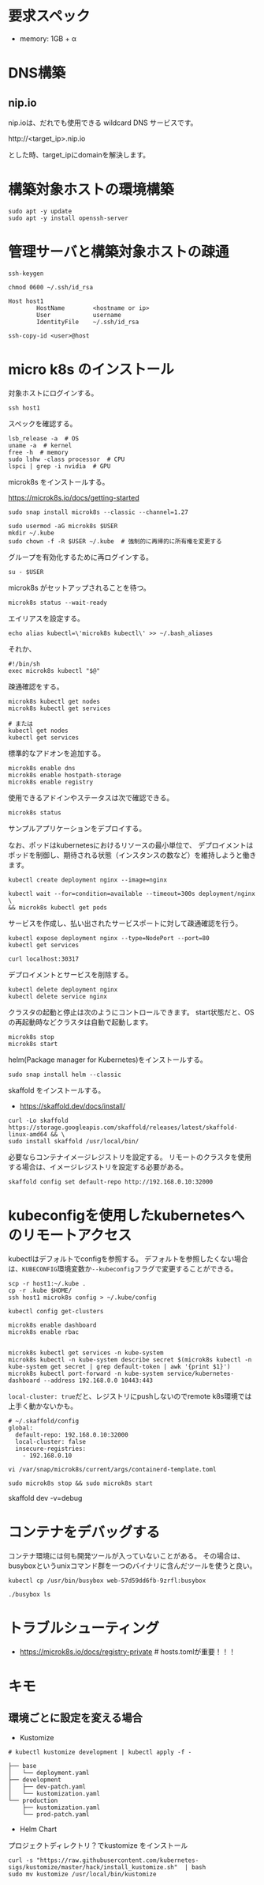 
# 要求スペック

- memory: 1GB + α


# DNS構築

## nip.io

nip.ioは、だれでも使用できる wildcard DNS サービスです。

http://<target_ip>.nip.io

とした時、target_ipにdomainを解決します。




# 構築対象ホストの環境構築

```
sudo apt -y update
sudo apt -y install openssh-server
```

# 管理サーバと構築対象ホストの疎通


```
ssh-keygen
```

```
chmod 0600 ~/.ssh/id_rsa
```

```
Host host1
        HostName        <hostname or ip>
        User            username
        IdentityFile    ~/.ssh/id_rsa
```

```
ssh-copy-id <user>@host
```


# micro k8s のインストール


対象ホストにログインする。

```
ssh host1
```

スペックを確認する。

```
lsb_release -a  # OS
uname -a  # kernel
free -h  # memory
sudo lshw -class processor  # CPU
lspci | grep -i nvidia  # GPU
```

microk8s をインストールする。

https://microk8s.io/docs/getting-started

```
sudo snap install microk8s --classic --channel=1.27

sudo usermod -aG microk8s $USER
mkdir ~/.kube
sudo chown -f -R $USER ~/.kube  # 強制的に再帰的に所有権を変更する
```

グループを有効化するために再ログインする。

```
su - $USER
```

microk8s がセットアップされることを待つ。

```
microk8s status --wait-ready
```

エイリアスを設定する。

```
echo alias kubectl=\'microk8s kubectl\' >> ~/.bash_aliases
```

それか、

```
#!/bin/sh
exec microk8s kubectl "$@"
```


疎通確認をする。

```
microk8s kubectl get nodes
microk8s kubectl get services

# または
kubectl get nodes
kubectl get services
```

標準的なアドオンを追加する。

```
microk8s enable dns
microk8s enable hostpath-storage
microk8s enable registry
```

使用できるアドインやステータスは次で確認できる。

```
microk8s status
```

サンプルアプリケーションをデプロイする。

なお、ポッドはkubernetesにおけるリソースの最小単位で、
デプロイメントはポッドを制御し、期待される状態（インスタンスの数など）を維持しようと働きます。

```
kubectl create deployment nginx --image=nginx

kubectl wait --for=condition=available --timeout=300s deployment/nginx \
&& microk8s kubectl get pods
```

サービスを作成し、払い出されたサービスポートに対して疎通確認を行う。

```
kubectl expose deployment nginx --type=NodePort --port=80
kubectl get services

curl localhost:30317
```

デプロイメントとサービスを削除する。

```
kubectl delete deployment nginx
kubectl delete service nginx
```


クラスタの起動と停止は次のようにコントロールできます。
start状態だと、OSの再起動時などクラスタは自動で起動します。

```
microk8s stop
microk8s start
```


helm(Package manager for Kubernetes)をインストールする。

```
sudo snap install helm --classic
```


skaffold をインストールする。

- https://skaffold.dev/docs/install/

```
curl -Lo skaffold https://storage.googleapis.com/skaffold/releases/latest/skaffold-linux-amd64 && \
sudo install skaffold /usr/local/bin/
```

必要ならコンテナイメージレジストリを設定する。
リモートのクラスタを使用する場合は、イメージレジストリを設定する必要がある。

```
skaffold config set default-repo http://192.168.0.10:32000
```



# kubeconfigを使用したkubernetesへのリモートアクセス

kubectlはデフォルトでconfigを参照する。
デフォルトを参照したくない場合は、`KUBECONFIG`環境変数か`--kubeconfig`フラグで変更することができる。

```
scp -r host1:~/.kube .
cp -r .kube $HOME/
ssh host1 microk8s config > ~/.kube/config
```

```
kubectl config get-clusters
```

```
microk8s enable dashboard
microk8s enable rbac


microk8s kubectl get services -n kube-system
microk8s kubectl -n kube-system describe secret $(microk8s kubectl -n kube-system get secret | grep default-token | awk '{print $1}')
microk8s kubectl port-forward -n kube-system service/kubernetes-dashboard --address 192.168.0.0 10443:443
```


`local-cluster: true`だと、レジストリにpushしないのでremote k8s環境では上手く動かないかも。

```
# ~/.skaffold/config
global:
  default-repo: 192.168.0.10:32000
  local-cluster: false
  insecure-registries:
    - 192.168.0.10
```


```
vi /var/snap/microk8s/current/args/containerd-template.toml
```

```
sudo microk8s stop && sudo microk8s start
```


skaffold dev -v=debug



# コンテナをデバッグする

コンテナ環境には何も開発ツールが入っていないことがある。
その場合は、busyboxというunixコマンド群を一つのバイナリに含んだツールを使うと良い。

```
kubectl cp /usr/bin/busybox web-57d59dd6fb-9zrfl:busybox

./busybox ls
```

# トラブルシューティング

- https://microk8s.io/docs/registry-private  # hosts.tomlが重要！！！


# キモ

## 環境ごとに設定を変える場合

- Kustomize

```
# kubectl kustomize development | kubectl apply -f -

├── base
│   └── deployment.yaml
├── development
│   ├── dev-patch.yaml
│   └── kustomization.yaml
└── production
    ├── kustomization.yaml
    └── prod-patch.yaml
```

- Helm Chart


プロジェクトディレクトリ？でkustomize をインストール

```
curl -s "https://raw.githubusercontent.com/kubernetes-sigs/kustomize/master/hack/install_kustomize.sh"  | bash
sudo mv kustomize /usr/local/bin/kustomize
```
